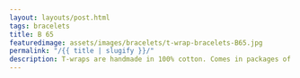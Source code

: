```yaml
---
layout: layouts/post.html
tags: bracelets
title: B 65
featuredimage: assets/images/bracelets/t-wrap-bracelets-B65.jpg
permalink: "/{{ title | slugify }}/"
description: T-wraps are handmade in 100% cotton. Comes in packages of 10 pieces of the same design. Probably the worlds best commercial for any Fun Park.
---
```

